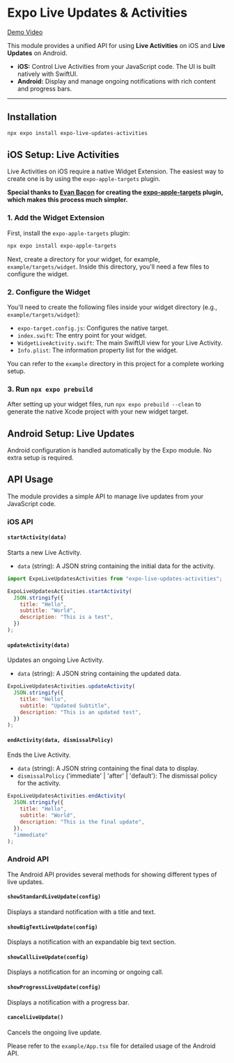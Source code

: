 # Expo Live Updates & Activities

[Demo Video](https://github.com/jayeshsaini/expo-live-updates-activities/blob/main/demo/Expo%20Live%20Update%20%26%20Activities%20Demo.mov)

This module provides a unified API for using **Live Activities** on iOS and **Live Updates** on Android.

- **iOS:** Control Live Activities from your JavaScript code. The UI is built natively with SwiftUI.
- **Android:** Display and manage ongoing notifications with rich content and progress bars.

---

## Installation

```bash
npx expo install expo-live-updates-activities
```

## iOS Setup: Live Activities

Live Activities on iOS require a native Widget Extension. The easiest way to create one is by using the `expo-apple-targets` plugin.

**Special thanks to [Evan Bacon](https://github.com/EvanBacon) for creating the [expo-apple-targets](https://github.com/EvanBacon/expo-apple-targets) plugin, which makes this process much simpler.**

### 1. Add the Widget Extension

First, install the `expo-apple-targets` plugin:

```bash
npx expo install expo-apple-targets
```

Next, create a directory for your widget, for example, `example/targets/widget`. Inside this directory, you'll need a few files to configure the widget.

### 2. Configure the Widget

You'll need to create the following files inside your widget directory (e.g., `example/targets/widget`):

- `expo-target.config.js`: Configures the native target.
- `index.swift`: The entry point for your widget.
- `WidgetLiveActivity.swift`: The main SwiftUI view for your Live Activity.
- `Info.plist`: The information property list for the widget.

You can refer to the `example` directory in this project for a complete working setup.

### 3. Run `npx expo prebuild`

After setting up your widget files, run `npx expo prebuild --clean` to generate the native Xcode project with your new widget target.

## Android Setup: Live Updates

Android configuration is handled automatically by the Expo module. No extra setup is required.

## API Usage

The module provides a simple API to manage live updates from your JavaScript code.

### iOS API

#### `startActivity(data)`

Starts a new Live Activity.

- `data` (string): A JSON string containing the initial data for the activity.

```javascript
import ExpoLiveUpdatesActivities from "expo-live-updates-activities";

ExpoLiveUpdatesActivities.startActivity(
  JSON.stringify({
    title: "Hello",
    subtitle: "World",
    description: "This is a test",
  })
);
```

#### `updateActivity(data)`

Updates an ongoing Live Activity.

- `data` (string): A JSON string containing the updated data.

```javascript
ExpoLiveUpdatesActivities.updateActivity(
  JSON.stringify({
    title: "Hello",
    subtitle: "Updated Subtitle",
    description: "This is an updated test",
  })
);
```

#### `endActivity(data, dismissalPolicy)`

Ends the Live Activity.

- `data` (string): A JSON string containing the final data to display.
- `dismissalPolicy` ('immediate' | 'after' | 'default'): The dismissal policy for the activity.

```javascript
ExpoLiveUpdatesActivities.endActivity(
  JSON.stringify({
    title: "Hello",
    subtitle: "World",
    description: "This is the final update",
  }),
  "immediate"
);
```

### Android API

The Android API provides several methods for showing different types of live updates.

#### `showStandardLiveUpdate(config)`

Displays a standard notification with a title and text.

#### `showBigTextLiveUpdate(config)`

Displays a notification with an expandable big text section.

#### `showCallLiveUpdate(config)`

Displays a notification for an incoming or ongoing call.

#### `showProgressLiveUpdate(config)`

Displays a notification with a progress bar.

#### `cancelLiveUpdate()`

Cancels the ongoing live update.

Please refer to the `example/App.tsx` file for detailed usage of the Android API.

